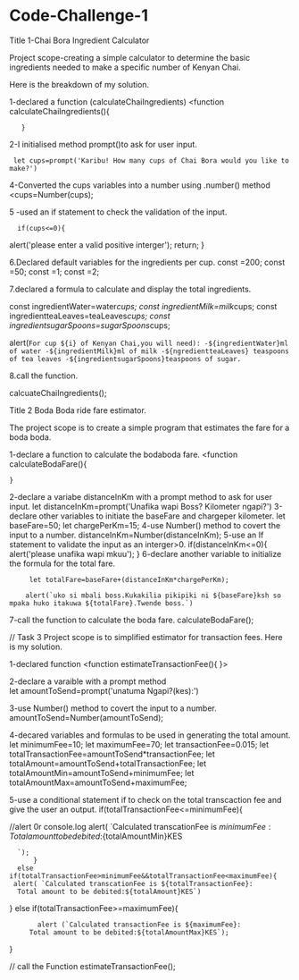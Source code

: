 # Code-Challenge-1

 Title 1-Chai Bora Ingredient Calculator

Project scope-creating a simple calculator to determine the basic ingredients needed to make a specific number of Kenyan Chai.

Here is the breakdown of my solution.

1-declared a function (calculateChaiIngredients)
       <function calculateChaiIngredients(){
        
       }

2-I initialised method  prompt()to  ask for user input.

     let cups=prompt('Karibu! How many cups of Chai Bora would you like to make?')

4-Converted the cups variables into a number using .number() method
      <cups=Number(cups);
      

5 -used an if statement to check the validation of the input.

      if(cups<=0){
alert('please enter a valid positive interger');
return;
}

6.Declared  default variables for the ingredients per cup.
const <water>=200;
const <milk>=50;
const <tealeaves>=1;
const <sugarSpoons>=2;

7.declared a formula to calculate and display the total ingredients.

const ingredientWater=water*cups;
const ingredientMilk=milk*cups;
const ingredientteaLeaves=teaLeaves*cups;
const ingredientsugarSpoons=sugarSpoons*cups;


alert(`For cup ${i} of Kenyan Chai,you will need):
-${ingredientWater}ml of water
-${ingredientMilk}ml of milk
-${ngredientteaLeaves} teaspoons of tea leaves
-${ingredientsugarSpoons}teaspoons of sugar.`


8.call the function.

calcuateChaiIngredients();

Title 2
Boda Boda ride fare estimator.

The project scope is to create a simple program that estimates the fare for a boda boda.

1-declare a function to calculate the bodaboda fare.
         <function calculateBodaFare(){

    }
2-declare a variabe  distanceInKm with a prompt method to ask for user input.
        let distanceInKm=prompt('Unafika wapi Boss? Kilometer ngapi?')
 3-declare other variables to initiate the baseFare and chargeper kilometer.
        let baseFare=50;
        let chargePerKm=15;
 4-use Number() method to covert the input to a number.
       distanceInKm=Number(distanceInKm);
 5-use an If statement to validate the input as an interger>0.
         if(distanceInKm<=0){
        alert('please unafika wapi mkuu');
    }
 6-declare another variable to initialize the formula for the total fare. 

         let totalFare=baseFare+(distanceInKm*chargePerKm);

        alert(`uko si mbali boss.Kukakilia pikipiki ni ${baseFare}ksh so mpaka huko itakuwa ${totalFare}.Twende boss.`)
7-call the function to calculate the boda fare.
        calculateBodaFare();


 // Task 3
 Project scope is to  simplified estimator for transaction fees.
 Here is my solution. 

1-declared function
        <function estimateTransactionFee(){
        }>

2-declare a varaible with a prompt method    
        let amountToSend=prompt('unatuma Ngapi?(kes):') 

3-use Number() method to covert the input to a number.
         amountToSend=Number(amountToSend);

 4-decared variables and formulas to be used in generating the total amount.
         let minimumFee=10;
         let maximumFee=70;
         let transactionFee=0.015;
         let totalTransactionFee=amountToSend*transactionFee;
          let totalAmount=amountToSend+totalTransactionFee;
         let totalAmountMin=amountToSend+minimumFee;
         let totalAmountMax=amountToSend+maximumFee;
  
  
5-use a conditional statement if to check on the total transcaction fee and give the user an output.
          if(totalTransactionFee<=minimumFee){
      
//alert 0r console.log
          alert( `Calculated transcationFee is ${minimumFee}:
          Total amount to be debited:${totalAmountMin}KES
      
      `);
          }
      else if(totalTransactionFee>minimumFee&&totalTransactionFee<maximumFee){
     alert( `Calculated transcationFee is ${totalTransactionFee}:
      Total amount to be debited:${totalAmount}KES`)
      
  }
           else if(totalTransactionFee>=maximumFee){
  
           alert (`Calculated transactionFee is ${maximumFee}:
         Total amount to be debited:${totalAmountMax}KES`);
      
  }
  

// call the Function
estimateTransactionFee();


























